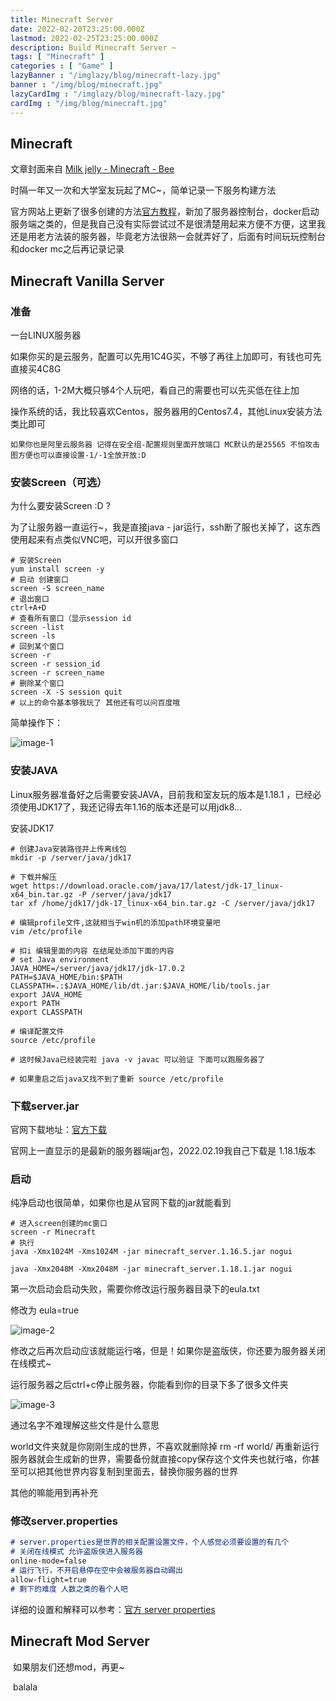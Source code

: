 ```yaml
---
title: Minecraft Server
date: 2022-02-20T23:25:00.000Z
lastmod: 2022-02-25T23:25:00.000Z
description: Build Minecraft Server ~
tags: [ "Minecraft" ]
categories : [ "Game" ]
lazyBanner : "/imglazy/blog/minecraft-lazy.jpg"
banner : "/img/blog/minecraft.jpg"
lazyCardImg : "/imglazy/blog/minecraft-lazy.jpg"
cardImg : "/img/blog/minecraft.jpg"
---
```


## Minecraft

  文章封面来自 [Milk jelly - Minecraft - Bee](https://www.pixiv.net/artworks/88268073)

  时隔一年又一次和大学室友玩起了MC~，简单记录一下服务构建方法

  官方网站上更新了很多创建的方法[官方教程](https://minecraft.fandom.com/wiki/Tutorials/Setting_up_a_server)，新加了服务器控制台，docker启动服务端之类的，但是我自己没有实际尝试过不是很清楚用起来方便不方便，这里我还是用老方法装的服务器，毕竟老方法很熟一会就弄好了，后面有时间玩玩控制台和docker mc之后再记录记录

## Minecraft Vanilla Server

### 准备

  一台LINUX服务器

  如果你买的是云服务，配置可以先用1C4G买，不够了再往上加即可，有钱也可先直接买4C8G

  网络的话，1-2M大概只够4个人玩吧，看自己的需要也可以先买低在往上加

  操作系统的话，我比较喜欢Centos，服务器用的Centos7.4，其他Linux安装方法类比即可

  `如果你也是阿里云服务器 记得在安全组-配置规则里面开放端口 MC默认的是25565 不怕攻击图方便也可以直接设置-1/-1全放开放:D`

### 安装Screen（可选）

  为什么要安装Screen :D ?

  为了让服务器一直运行~，我是直接java - jar运行，ssh断了服也关掉了，这东西使用起来有点类似VNC吧，可以开很多窗口

```shell
# 安装Screen
yum install screen -y
# 启动 创建窗口
screen -S screen_name
# 退出窗口
ctrl+A+D
# 查看所有窗口（显示session id
screen -list
screen -ls
# 回到某个窗口
screen -r
screen -r session_id
screen -r screen_name
# 删除某个窗口
screen -X -S session quit
# 以上的命令基本够我玩了 其他还有可以问百度哦
```

  简单操作下：

![image-1](https://image.lkarrie.com/images/2022/02/20/Minecraft1.png)

### 安装JAVA

  Linux服务器准备好之后需要安装JAVA，目前我和室友玩的版本是1.18.1 ，已经必须使用JDK17了，我还记得去年1.16的版本还是可以用jdk8...

  安装JDK17

```shell
# 创建Java安装路径并上传离线包
mkdir -p /server/java/jdk17

# 下载并解压
wget https://download.oracle.com/java/17/latest/jdk-17_linux-x64_bin.tar.gz -P /server/java/jdk17
tar xf /home/jdk17/jdk-17_linux-x64_bin.tar.gz -C /server/java/jdk17

# 编辑profile文件,这就相当于win机的添加path环境变量吧
vim /etc/profile

# 扣i 编辑里面的内容 在结尾处添加下面的内容
# set Java environment
JAVA_HOME=/server/java/jdk17/jdk-17.0.2
PATH=$JAVA_HOME/bin:$PATH
CLASSPATH=.:$JAVA_HOME/lib/dt.jar:$JAVA_HOME/lib/tools.jar
export JAVA_HOME
export PATH
export CLASSPATH

# 编译配置文件
source /etc/profile

# 这时候Java已经装完啦 java -v javac 可以验证 下面可以跑服务器了

# 如果重启之后java又找不到了重新 source /etc/profile
```

### 下载server.jar

  官网下载地址：[官方下载](https://www.minecraft.net/zh-hans/download/server)

  官网上一直显示的是最新的服务器端jar包，2022.02.19我自己下载是 1.18.1版本

### 启动

  纯净启动也很简单，如果你也是从官网下载的jar就能看到

```shell
# 进入screen创建的mc窗口
screen -r Minecraft
# 执行
java -Xmx1024M -Xms1024M -jar minecraft_server.1.16.5.jar nogui

java -Xmx2048M -Xmx2048M -jar minecraft_server.1.18.1.jar nogui
```

  第一次启动会启动失败，需要你修改运行服务器目录下的eula.txt

  修改为 eula=true

![image-2](https://image.lkarrie.com/images/2022/02/20/Minecraft2.png)

  修改之后再次启动应该就能运行咯，但是！如果你是盗版侠，你还要为服务器关闭在线模式~

  运行服务器之后ctrl+c停止服务器，你能看到你的目录下多了很多文件夹

![image-3](https://image.lkarrie.com/images/2022/02/20/Minecraft3.png)

  通过名字不难理解这些文件是什么意思

  world文件夹就是你刚刚生成的世界，不喜欢就删除掉 rm -rf world/  再重新运行服务器就会生成新的世界，需要备份就直接copy保存这个文件夹也就行咯，你甚至可以把其他世界内容复制到里面去，替换你服务器的世界

  其他的嘛能用到再补充

### 修改server.properties

```markdown
# server.properties是世界的相关配置设置文件，个人感觉必须要设置的有几个
# 关闭在线模式 允许盗版侠进入服务器
online-mode=false
# 运行飞行，不开启悬停在空中会被服务器自动踢出
allow-flight=true
# 剩下的难度 人数之类的看个人吧
```

  详细的设置和解释可以参考：[官方 server properties](https://minecraft.fandom.com/zh/wiki/Server.properties)

## Minecraft Mod Server

​	如果朋友们还想mod，再更~

​	balala